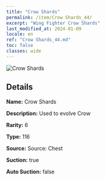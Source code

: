 ```yaml
---
title: "Crow Shards"
permalink: /item/Crow Shards_44/
excerpt: "Wing Fighter Crow Shards"
last_modified_at: 2024-01-09
locale: en
ref: "Crow Shards_44.md"
toc: false
classes: wide
---
```



 ![Crow Shards](/images/item/Crow_Shards_p.png)



## Details

 **Name:** Crow Shards 

 **Description:** Used to evolve Crow

 **Rarity:** 6 

 **Type:** 116 

 **Source:** Source: Chest 

 **Suction:** true 

 **Auto Suction:** false 


